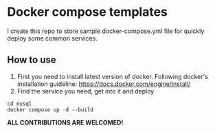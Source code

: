 # Docker compose templates
I create this repo to store sample docker-compose.yml file for quickly deploy some common services.

## How to use
1. First you need to install latest version of docker. Following docker's installation guideline: https://docs.docker.com/engine/install/
2. Find the service you need, get into it and deploy

```
cd mysql
docker compose up -d --build
```

<b>ALL CONTRIBUTIONS ARE WELCOMED!</b>